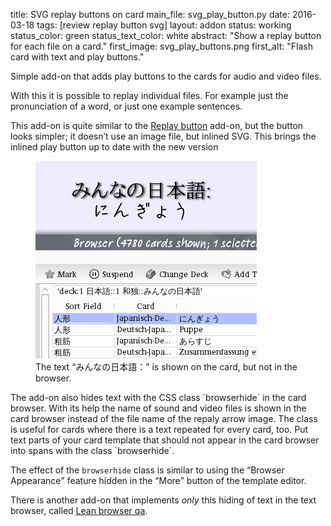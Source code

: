 title: SVG replay buttons on card
main_file: svg_play_button.py
date: 2016-03-18
tags: [review replay button svg]
layout: addon
status: working
status_color: green
status_text_color: white
abstract: "Show a replay button for each file on a card."
first_image: svg_play_buttons.png
first_alt: "Flash card with text and play buttons."

Simple add-on that adds play buttons to the cards for audio and video
files.

With this it is possible to replay individual files. For example just
the pronunciation of a word, or just one example sentences.

This add-on is quite similar to the [Replay button](./Play%20button.html) add-on, but the button looks simpler; it doesn’t use an image file, but inlined SVG. This brings the inlined play button up to date with the new version

<span  class="clear" />
<figure>
<img src="images/browserhide.png" alt="Part of the Anki review window.
Text: みんなの日本語： にんぎょう.  Below part of the Anki card
browser. One line highlighted. Text: 人形; Japanisch-De...; にんぎょう">
<figcaption>The text <q lang="ja">みんなの日本語：</q> is shown on the card,
but not in the browser.</figcaption>
</figure>
The add-on also hides text with the CSS class `browserhide` in the
card browser. With its help the name of sound and video files is shown in
the card browser instead of the file name of the repaly arrow
image. The class is useful for cards where there is a text repeated
for every card, too. Put text  parts of your card template that
should not appear in the card browser into spans with the class `browserhide`.

The effect of the `browserhide` class is similar to using the
<q>Browser Appearance</q> feature hidden in the <q>More</q> button of
the template editor.

There is another add-on that implements *only* this hiding of text in
the text browser, called [Lean browser qa](Lean%20browser%20qa.html).
